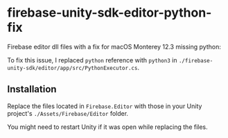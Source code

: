 # firebase-unity-sdk-editor-python-fix

Firebase editor dll files with a fix for macOS Monterey 12.3 missing python:

To fix this issue, I replaced `python` reference with `python3` in `./firebase-unity-sdk/editor/app/src/PythonExecutor.cs`.

## Installation
Replace the files located in `Firebase.Editor` with those in your Unity project's `./Assets/Firebase/Editor` folder. 

You might need to restart Unity if it was open while replacing the files.